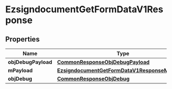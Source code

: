 
# EzsigndocumentGetFormDataV1Response

## Properties
Name | Type | Description | Notes
------------ | ------------- | ------------- | -------------
**objDebugPayload** | [**CommonResponseObjDebugPayload**](CommonResponseObjDebugPayload.md) |  | 
**mPayload** | [**EzsigndocumentGetFormDataV1ResponseMPayload**](EzsigndocumentGetFormDataV1ResponseMPayload.md) |  | 
**objDebug** | [**CommonResponseObjDebug**](CommonResponseObjDebug.md) |  |  [optional]



